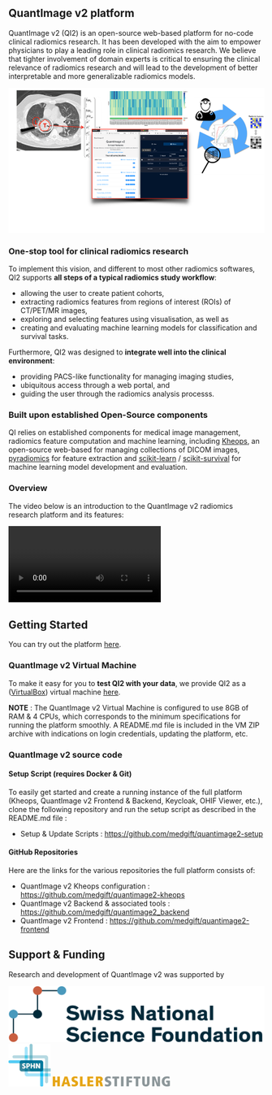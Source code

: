 ## QuantImage v2 platform

QuantImage v2 (QI2) is an open-source web-based platform for no-code clinical radiomics research. It has been developed with the aim to empower physicians to play a leading role in clinical radiomics research. We believe that tighter involvement of domain experts is critical to ensuring the clinical relevance of radiomics research and will lead to the development of better interpretable and more generalizable radiomics models.

<img src="assets/images/qi-overview.png" alt="QuantImage v2" title="QuantImage v2 - Overview" />

### One-stop tool for clinical radiomics research
To implement this vision, and different to most other radiomics softwares, QI2 supports **all steps of a typical radiomics study workflow**:
* allowing the user to create patient cohorts, 
* extracting radiomics features from regions of interest (ROIs) of CT/PET/MR images, 
* exploring and selecting features using visualisation, as well as  
* creating and evaluating machine learning models for  classification and survival tasks. 

Furthermore, QI2 was designed to **integrate well into the clinical environment**:
* providing PACS-like functionality for managing imaging studies, 
* ubiquitous access through a web portal, and 
* guiding the user through the radiomics analysis processs.

### Built upon established Open-Source components
QI relies on established components for medical image management, radiomics feature computation and machine learning, including [Kheops](https://github.com/OsiriX-Foundation/kheops), an open-source web-based for managing collections of DICOM images, [pyradiomics](https://pyradiomics.readthedocs.io/en/latest/index.html) for feature extraction and [scikit-learn](https://scikit-learn.org/stable/) / [scikit-survival](https://scikit-survival.readthedocs.io/en/stable/) for machine learning model development and evaluation.

### Overview
The video below is an introduction to the QuantImage v2 radiomics research platform and its features:

<!-- Video does not appear in the Preview, but is visible on the deployed website -->
<video style='max-width: 832px; max-height: 832px' controls><source src='https://drive.switch.ch/index.php/s/3Tom8ZnIF8wl2r3/download' type='video/mp4'>Video Not Suppported</video>

## Getting Started
You can try out the platform <a href="https://quantimage2.ehealth.hevs.ch" target="_blank">here</a>.
<!-- info about available dataset & sign-up process  -->

### QuantImage v2 Virtual Machine
To make it easy for you to **test QI2 with your data**, we provide QI2 as a ([VirtualBox](https://www.virtualbox.org/)) virtual machine <a href="https://fast.hevs.ch/quantimage-v2-vm-download" target="blank" rel="noopener noreferrer">here</a>.

**NOTE** : The QuantImage v2 Virtual Machine is configured to use 8GB of RAM & 4 CPUs, which corresponds to the minimum specifications for running the platform smoothly. A README.md file is included in the VM ZIP archive with indications on login credentials, updating the platform, etc.

### QuantImage v2 source code

#### Setup Script (requires Docker & Git)

To easily get started and create a running instance of the full platform (Kheops, QuantImage v2 Frontend & Backend, Keycloak, OHIF Viewer, etc.), clone the following repository and run the setup script as described in the README.md file : 

* Setup & Update Scripts : <https://github.com/medgift/quantimage2-setup>

#### GitHub Repositories

Here are the links for the various repositories the full platform consists of:

* QuantImage v2 Kheops configuration : <https://github.com/medgift/quantimage2-kheops>
* QuantImage v2 Backend & associated tools : <https://github.com/medgift/quantimage2_backend>
* QuantImage v2 Frontend : <https://github.com/medgift/quantimage2-frontend>

## Support & Funding

Research and development of QuantImage v2 was supported by

<div class="funding-logos">
    <a href="https://snf.ch" target="_blank" rel="nofollow"><img src="assets/logos/snsf.png" alt="SNSF" /></a>
    <a href="https://sphn.ch" target="_blank" rel="nofollow"><img src="assets/logos/sphn.png" alt="SPHN" /></a>
    <a href="https://haslerstiftung.ch" target="_blank" rel="nofollow"><img src="assets/logos/hasler.png" alt="Hasler" /></a>
</div>

